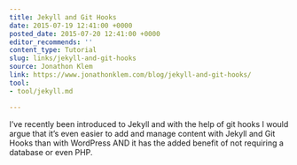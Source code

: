 ```yaml
---
title: Jekyll and Git Hooks
date: 2015-07-19 12:41:00 +0000
posted_date: 2015-07-20 12:41:00 +0000
editor_recommends: ''
content_type: Tutorial
slug: links/jekyll-and-git-hooks
source: Jonathon Klem
link: https://www.jonathonklem.com/blog/jekyll-and-git-hooks/
tool:
- tool/jekyll.md

---
```

I’ve recently been introduced to Jekyll and with the help of git hooks I would argue that it’s even easier to add and manage content with Jekyll and Git Hooks than with WordPress AND it has the added benefit of not requiring a database or even PHP.



